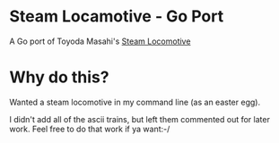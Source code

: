 # Steam Locamotive - Go Port

A Go port of Toyoda Masahi's [Steam Locomotive](https://github.com/mtoyoda/sl)

# Why do this?

Wanted a steam locomotive in my command line (as an easter egg).

I didn't add all of the ascii trains, but left them commented out for later work.  Feel free to do that work if ya want:-/

